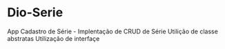 # Dio-Serie
App Cadastro de Série - Implentação de CRUD de Série
Utilição de classe abstratas
Utilização de interfaçe
